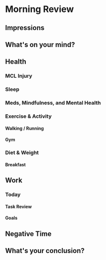 # Morning Review
## Impressions

## What's on your mind?

## Health 
### MCL Injury

### Sleep

### Meds, Mindfulness, and Mental Health

### Exercise & Activity
#### Walking / Running

#### Gym

### Diet & Weight
#### Breakfast

## Work
### Today
#### Task Review

#### Goals

## Negative Time

## What's your conclusion?
